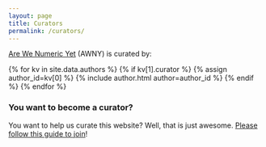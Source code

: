 ```yaml
---
layout: page
title: Curators
permalink: /curators/
---
```


<a href="{{site.baseurl}}/">Are We Numeric Yet</a> (AWNY) is curated by:

{% for kv in site.data.authors %}
  {% if kv[1].curator %}
    {% assign author_id=kv[0] %}
    {% include author.html author=author_id %}
  {% endif %}
{% endfor %}


<div class="alert-box">
  <h3>You want to become a curator?</h3>
  <p>You want to help us curate this website? Well, that is just awesome. <a href="https://github.com/bashyHQ/arewenumericyet/blob/gh-pages/CONTRIBUTING.md#becoming-a-curator" target="_blank">Please follow this guide to join</a>!
  </p>
</div>
